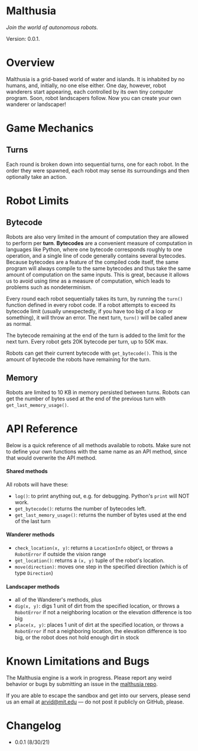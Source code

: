 # Malthusia

_Join the world of autonomous robots._

Version: 0.0.1.

# Overview

Malthusia is a grid-based world of water and islands. It is inhabited by no humans, and, initially, no one else either. One day, however, robot wanderers start appearing, each controlled by its own tiny computer program. Soon, robot landscapers follow. Now you can create your own wanderer or landscaper!

# Game Mechanics

## Turns

Each round is broken down into sequential turns, one for each robot.
In the order they were spawned, each robot may sense its surroundings and then optionally take an action.

# Robot Limits

## Bytecode

Robots are also very limited in the amount of computation they are allowed to perform per **turn**.
**Bytecodes** are a convenient measure of computation in languages like Python,
where one bytecode corresponds roughly to one operation,
and a single line of code generally contains several bytecodes.
Because bytecodes are a feature of the compiled code itself, the same program will always compile to the same bytecodes and thus take the same amount of computation on the same inputs.
This is great, because it allows us to avoid using _time_ as a measure of computation, which leads to problems such as nondeterminism.

Every round each robot sequentially takes its turn, by running the `turn()` function defined in every robot code. If a robot attempts to exceed its bytecode limit (usually unexpectedly, if you have too big of a loop or something), it will throw an error. The next turn, `turn()` will be called anew as normal.

The bytecode remaining at the end of the turn is added to the limit for the next turn. Every robot gets 20K bytecode per turn, up to 50K max.

Robots can get their current bytecode with `get_bytecode()`. This is the amount of bytecode the robots have remaining for the turn.

## Memory

Robots are limited to 10 KB in memory persisted between turns. Robots can get the number of bytes used at the end of the previous turn with `get_last_memory_usage()`.

# API Reference

Below is a quick reference of all methods available to robots. Make sure not to define your own functions with the same name as an API method, since that would overwrite the API method.

#### Shared methods

All robots will have these:

- `log()`: to print anything out, e.g. for debugging. Python's `print` will NOT work.
- `get_bytecode()`: returns the number of bytecodes left.
- `get_last_memory_usage()`: returns the number of bytes used at the end of the last turn

#### Wanderer methods

- `check_location(x, y)`: returns a `LocationInfo` object, or throws a `RobotError` if outside the vision range
- `get_location()`: returns a `(x, y)` tuple of the robot's location.
- `move(direction)`: moves one step in the specified direction (which is of type `Direction`)

#### Landscaper methods

- all of the Wanderer's methods, plus
- `dig(x, y)`: digs 1 unit of dirt from the specified location, or throws a `RobotError` if not a neighboring location or the elevation difference is too big
- `place(x, y)`: places 1 unit of dirt at the specified location, or throws a `RobotError` if not a neighboring location, the elevation difference is too big, or the robot does not hold enough dirt in stock

# Known Limitations and Bugs

The Malthusia engine is a work in progress. Please report any weird behavior or bugs by submitting an issue in the [malthusia repo](https://github.com/arvid220u/malthusia/issues).

If you are able to escape the sandbox and get into our servers, please send us an email at [arvid@mit.edu](mailto:arvid@mit.edu) — do not post it publicly on GitHub, please.

# Changelog

- 0.0.1 (8/30/21)